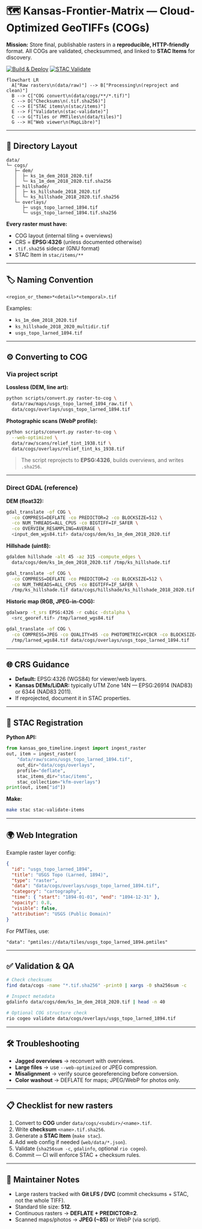 # 🗺️ Kansas-Frontier-Matrix — Cloud-Optimized GeoTIFFs (COGs)

**Mission:** Store final, publishable rasters in a **reproducible, HTTP-friendly** format.
All COGs are validated, checksummed, and linked to **STAC Items** for discovery.

[![Build & Deploy](https://github.com/bartytime4life/Kansas-Frontier-Matrix/actions/workflows/site.yml/badge.svg)](../../.github/workflows/site.yml)
[![STAC Validate](https://github.com/bartytime4life/Kansas-Frontier-Matrix/actions/workflows/stac-badges.yml/badge.svg)](../../.github/workflows/stac-badges.yml)

```mermaid
flowchart LR
  A["Raw rasters\n(data/raw)"] --> B["Processing\n(reproject and clean)"]
  B --> C["COG convert\n(data/cogs/**/*.tif)"]
  C --> D["Checksums\n(.tif.sha256)"]
  C --> E["STAC items\n(stac/items)"]
  E --> F["Validate\n(stac-validate)"]
  C --> G["Tiles or PMTiles\n(data/tiles)"]
  G --> H["Web viewer\n(MapLibre)"]
```

<!-- END OF MERMAID -->

---

## 📂 Directory Layout

```
data/
└─ cogs/
   ├─ dem/
   │  ├─ ks_1m_dem_2018_2020.tif
   │  └─ ks_1m_dem_2018_2020.tif.sha256
   ├─ hillshade/
   │  ├─ ks_hillshade_2018_2020.tif
   │  └─ ks_hillshade_2018_2020.tif.sha256
   └─ overlays/
      ├─ usgs_topo_larned_1894.tif
      └─ usgs_topo_larned_1894.tif.sha256
```

**Every raster must have:**

* COG layout (internal tiling + overviews)
* CRS = **EPSG:4326** (unless documented otherwise)
* `.tif.sha256` sidecar (GNU format)
* STAC Item in `stac/items/**`

---

## 🏷️ Naming Convention

```
<region_or_theme>*<detail>*<temporal>.tif
```

Examples:

* `ks_1m_dem_2018_2020.tif`
* `ks_hillshade_2018_2020_multidir.tif`
* `usgs_topo_larned_1894.tif`

---

## ⚙️ Converting to COG

### Via project script

**Lossless (DEM, line art):**

```bash
python scripts/convert.py raster-to-cog \
  data/raw/maps/usgs_topo_larned_1894_raw.tif \
  data/cogs/overlays/usgs_topo_larned_1894.tif
```

**Photographic scans (WebP profile):**

```bash
python scripts/convert.py raster-to-cog \
  --web-optimized \
  data/raw/scans/relief_tint_1938.tif \
  data/cogs/overlays/relief_tint_ks_1938.tif
```

> The script reprojects to **EPSG:4326**, builds overviews, and writes `.sha256`.

---

### Direct GDAL (reference)

**DEM (float32):**

```bash
gdal_translate -of COG \
  -co COMPRESS=DEFLATE -co PREDICTOR=2 -co BLOCKSIZE=512 \
  -co NUM_THREADS=ALL_CPUS -co BIGTIFF=IF_SAFER \
  -co OVERVIEW_RESAMPLING=AVERAGE \
  <input_dem_wgs84.tif> data/cogs/dem/ks_1m_dem_2018_2020.tif
```

**Hillshade (uint8):**

```bash
gdaldem hillshade -alt 45 -az 315 -compute_edges \
  data/cogs/dem/ks_1m_dem_2018_2020.tif /tmp/ks_hillshade.tif

gdal_translate -of COG \
  -co COMPRESS=DEFLATE -co PREDICTOR=2 -co BLOCKSIZE=512 \
  -co NUM_THREADS=ALL_CPUS -co BIGTIFF=IF_SAFER \
  /tmp/ks_hillshade.tif data/cogs/hillshade/ks_hillshade_2018_2020.tif
```

**Historic map (RGB, JPEG-in-COG):**

```bash
gdalwarp -t_srs EPSG:4326 -r cubic -dstalpha \
  <src_georef.tif> /tmp/larned_wgs84.tif

gdal_translate -of COG \
  -co COMPRESS=JPEG -co QUALITY=85 -co PHOTOMETRIC=YCBCR -co BLOCKSIZE=512 \
  /tmp/larned_wgs84.tif data/cogs/overlays/usgs_topo_larned_1894.tif
```

---

## 🌐 CRS Guidance

* **Default:** EPSG:4326 (WGS84) for viewer/web layers.
* **Kansas DEMs/LiDAR:** typically UTM Zone 14N — EPSG:26914 (NAD83) or 6344 (NAD83 2011).
* If reprojected, document it in STAC properties.

---

## 📑 STAC Registration

**Python API:**

```python
from kansas_geo_timeline.ingest import ingest_raster
out, item = ingest_raster(
    "data/raw/scans/usgs_topo_larned_1894.tif",
    out_dir="data/cogs/overlays",
    profile="deflate",
    stac_items_dir="stac/items",
    stac_collection="kfm-overlays")
print(out, item["id"])
```

**Make:**

```bash
make stac stac-validate-items
```

---

## 🌍 Web Integration

Example raster layer config:

```json
{
  "id": "usgs_topo_larned_1894",
  "title": "USGS Topo (Larned, 1894)",
  "type": "raster",
  "data": "data/cogs/overlays/usgs_topo_larned_1894.tif",
  "category": "cartography",
  "time": { "start": "1894-01-01", "end": "1894-12-31" },
  "opacity": 0.8,
  "visible": false,
  "attribution": "USGS (Public Domain)"
}
```

For PMTiles, use:

```
"data": "pmtiles://data/tiles/usgs_topo_larned_1894.pmtiles"
```

---

## ✅ Validation & QA

```bash
# Check checksums
find data/cogs -name "*.tif.sha256" -print0 | xargs -0 sha256sum -c

# Inspect metadata
gdalinfo data/cogs/dem/ks_1m_dem_2018_2020.tif | head -n 40

# Optional COG structure check
rio cogeo validate data/cogs/overlays/usgs_topo_larned_1894.tif
```

---

## 🛠 Troubleshooting

* **Jagged overviews** → reconvert with overviews.
* **Large files** → use `--web-optimized` or JPEG compression.
* **Misalignment** → verify source georeferencing before conversion.
* **Color washout** → DEFLATE for maps; JPEG/WebP for photos only.

---

## 📋 Checklist for new rasters

1. Convert to **COG** under `data/cogs/<subdir>/<name>.tif`.
2. Write **checksum** `<name>.tif.sha256`.
3. Generate a **STAC Item** (`make stac`).
4. Add web config if needed (`web/data/*.json`).
5. Validate (`sha256sum -c`, `gdalinfo`, optional `rio cogeo`).
6. Commit — CI will enforce STAC + checksum rules.

---

## 📝 Maintainer Notes

* Large rasters tracked with **Git LFS / DVC** (commit checksums + STAC, not the whole TIFF).
* Standard tile size: **512**.
* Continuous rasters → **DEFLATE + PREDICTOR=2**.
* Scanned maps/photos → **JPEG (~85)** or WebP (via script).
